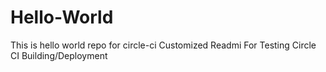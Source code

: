 # Hello-World
This is hello world repo for circle-ci
Customized Readmi
For Testing Circle CI
Building/Deployment
